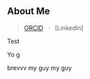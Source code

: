 ## About Me
> [ORCID](https://orcid.org/0009-0005-0652-7481) &nbsp; · &nbsp; [LinkedIn]

Test


Yo g 

brevvv
my guy my guy
